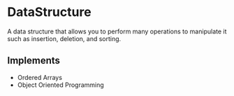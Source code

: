 # DataStructure
A data structure that allows you to perform many operations to manipulate it such as insertion, deletion, and sorting. 
## Implements ##
* Ordered Arrays
* Object Oriented Programming
